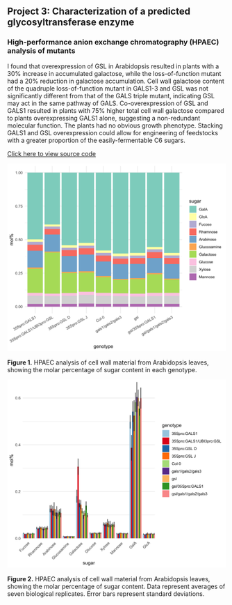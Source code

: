 ## Project 3: Characterization of a predicted glycosyltransferase enzyme
### High-performance anion exchange chromatography (HPAEC) analysis of mutants

I found that overexpression of GSL in Arabidopsis resulted in plants with a 30% increase in accumulated galactose, while the loss-of-function mutant had a 20% reduction in galactose accumulation. Cell wall galactose content of the quadruple loss-of-function mutant in GALS1-3 and GSL was not significantly different from that of the GALS triple mutant, indicating GSL may act in the same pathway of GALS. Co-overexpression of GSL and GALS1 resulted in plants with 75% higher total cell wall galactose compared to plants overexpressing GALS1 alone, suggesting a non-redundant molecular function. The plants had no obvious growth phenotype. Stacking GALS1 and GSL overexpression could allow for engineering of feedstocks with a greater proportion of the easily-fermentable C6 sugars.

<a href="/DUF23.html" target="_blank">Click here to view source code</a>

<img src="180424_DUF23_HPAEC_bySugar.png?raw=true"/>

**Figure 1.** HPAEC analysis of cell wall material from Arabidopsis leaves, showing the molar percentage of sugar content in each genotype.

<img src="180424_DUF23_HPAEC_byGT.png?raw=true"/>

**Figure 2.** HPAEC analysis of cell wall material from Arabidopsis leaves, showing the molar percentage of sugar content. Data represent averages of seven biological replicates. Error bars represent standard deviations.
